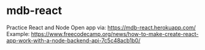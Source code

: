 # mdb-react
Practice React and Node
Open app via: https://mdb-react.herokuapp.com/ <br>
Example: https://www.freecodecamp.org/news/how-to-make-create-react-app-work-with-a-node-backend-api-7c5c48acb1b0/
